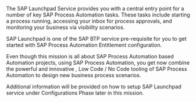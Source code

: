 The SAP Launchpad Service provides you with a central entry point for a number of key SAP Process Automation tasks. These tasks include starting a process running, accessing your inbox for process approvals, and monitoring your business via visibility scenarios. 

SAP Launchpad is one of the SAP BTP service pre-requisite for you to get started with SAP Process Automation Entitlement configuration.

Even though this mission is all about SAP Process Automation based Automation projects, using SAP Process Automation, you get now combine the powerful and innovative , Low Code / No Code tooling of SAP Process Automation to design new business process scenarios. 

Additional information will be provided on how to setup SAP Launchpad service under Configurations Phase later in this mission.